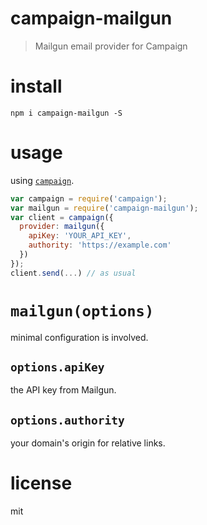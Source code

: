 # campaign-mailgun

> Mailgun email provider for Campaign

# install

```shell
npm i campaign-mailgun -S
```

# usage

using [`campaign`](https://github.com/bevacqua/campaign).

```js
var campaign = require('campaign');
var mailgun = require('campaign-mailgun');
var client = campaign({
  provider: mailgun({
    apiKey: 'YOUR_API_KEY',
    authority: 'https://example.com'
  })
});
client.send(...) // as usual
```

# `mailgun(options)`

minimal configuration is involved.

## `options.apiKey`

the API key from Mailgun.

## `options.authority`

your domain's origin for relative links.

# license

mit
